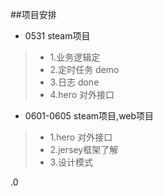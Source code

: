 ##项目安排

* 0531  steam项目

>    *   1.业务逻辑定
>    *   2.定时任务 demo
>    *   3.日志 done
>    *   4.hero 对外接口
    
* 0601-0605  steam项目,web项目

>   *   1.hero 对外接口
>   *   2.jersey框架了解
>   *   3.设计模式
































.0